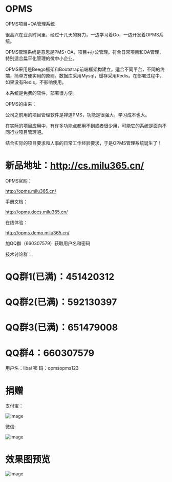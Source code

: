 # OPMS
OPMS项目+OA管理系统

很高兴在业余时间里，经过十几天的努力，一边学习着Go，一边开发着OPMS系统。

OPMS管理系统是意思是PMS+OA，项目+办公管理。符合日常项目和OA管理，特别适合扁平化管理的微中小企业。

OPMS采用是Beego框架和Bootstrap前端框架构建立，适合不同平台，不同的终端，简单方便实用的原则。数据库采用Mysql，缓存采用Redis。在部署过程中，如果没有Redis，不影响使用。

本系统是免费的软件，部署很方便。

OPMS的由来：

公司之前用的项目管理软件是禅道PMS，功能是很强大，学习成本也大。

在实际的项目应用中，有许多功能点都用不到或者很少用，可能它的系统是面向不同行业项目管理吧。

结合实际的项目要求和人事的日常工作经验要求，于是OPMS管理系统诞生了！

# 新品地址：http://cs.milu365.cn/

OPMS官网：

http://opms.milu365.cn/

手册文档：

http://opms.docs.milu365.cn/

在线体验：

http://opms.demo.milu365.cn/

加QQ群（660307579）获取用户名和密码

技术讨论群：

# QQ群1(已满)：451420312 
# QQ群2(已满)：592130397 
# QQ群3(已满)：651479008
# QQ群4：660307579
用户名：libai
密 码：opmsopms123
# 捐赠
支付宝：

![image](https://github.com/lock-upme/OPMS/blob/master/static/img/qrcode_alipay.png)

微信:

![image](https://github.com/lock-upme/OPMS/blob/master/static/img/qrcode_wechat.png)

# 效果图预览

![image](https://github.com/lock-upme/OPMS/blob/master/static/img/opms-view.png)
